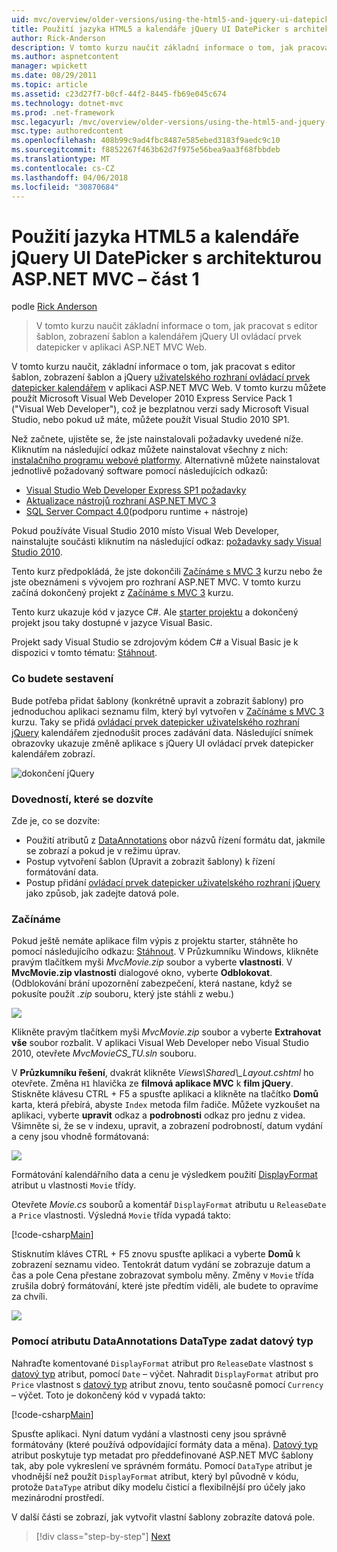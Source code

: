 ```yaml
---
uid: mvc/overview/older-versions/using-the-html5-and-jquery-ui-datepicker-popup-calendar-with-aspnet-mvc/using-the-html5-and-jquery-ui-datepicker-popup-calendar-with-aspnet-mvc-part-1
title: Použití jazyka HTML5 a kalendáře jQuery UI DatePicker s architekturou ASP.NET MVC – část 1 | Microsoft Docs
author: Rick-Anderson
description: V tomto kurzu naučit základní informace o tom, jak pracovat s editor šablon, zobrazení šablon a kalendářem jQuery UI ovládací prvek datepicker v MV ASP.NET...
ms.author: aspnetcontent
manager: wpickett
ms.date: 08/29/2011
ms.topic: article
ms.assetid: c23d27f7-b0cf-44f2-8445-fb69e045c674
ms.technology: dotnet-mvc
ms.prod: .net-framework
msc.legacyurl: /mvc/overview/older-versions/using-the-html5-and-jquery-ui-datepicker-popup-calendar-with-aspnet-mvc/using-the-html5-and-jquery-ui-datepicker-popup-calendar-with-aspnet-mvc-part-1
msc.type: authoredcontent
ms.openlocfilehash: 408b99c9ad4fbc8487e585ebed3183f9aedc9c10
ms.sourcegitcommit: f8852267f463b62d7f975e56bea9aa3f68fbbdeb
ms.translationtype: MT
ms.contentlocale: cs-CZ
ms.lasthandoff: 04/06/2018
ms.locfileid: "30870684"
---
```

<a name="using-the-html5-and-jquery-ui-datepicker-popup-calendar-with-aspnet-mvc---part-1"></a>Použití jazyka HTML5 a kalendáře jQuery UI DatePicker s architekturou ASP.NET MVC – část 1
====================
podle [Rick Anderson](https://github.com/Rick-Anderson)

> V tomto kurzu naučit základní informace o tom, jak pracovat s editor šablon, zobrazení šablon a kalendářem jQuery UI ovládací prvek datepicker v aplikaci ASP.NET MVC Web.


V tomto kurzu naučit, základní informace o tom, jak pracovat s editor šablon, zobrazení šablon a jQuery [uživatelského rozhraní ovládací prvek datepicker kalendářem](http://plugins.jquery.com/project/datepicker) v aplikaci ASP.NET MVC Web. V tomto kurzu můžete použít Microsoft Visual Web Developer 2010 Express Service Pack 1 (&quot;Visual Web Developer&quot;), což je bezplatnou verzi sady Microsoft Visual Studio, nebo pokud už máte, můžete použít Visual Studio 2010 SP1.

Než začnete, ujistěte se, že jste nainstalovali požadavky uvedené níže. Kliknutím na následující odkaz můžete nainstalovat všechny z nich: [instalačního programu webové platformy](https://www.microsoft.com/web/gallery/install.aspx?appid=VWD2010SP1Pack). Alternativně můžete nainstalovat jednotlivě požadovaný software pomocí následujících odkazů:

- [Visual Studio Web Developer Express SP1 požadavky](https://www.microsoft.com/web/gallery/install.aspx?appid=VWD2010SP1Pack)
- [Aktualizace nástrojů rozhraní ASP.NET MVC 3](https://www.microsoft.com/web/gallery/install.aspx?appsxml=&amp;appid=MVC3)
- [SQL Server Compact 4.0](https://www.microsoft.com/web/gallery/install.aspx?appid=SQLCE;SQLCEVSTools_4_0)(podporu runtime + nástroje)

Pokud používáte Visual Studio 2010 místo Visual Web Developer, nainstalujte součásti kliknutím na následující odkaz: [požadavky sady Visual Studio 2010](https://www.microsoft.com/web/gallery/install.aspx?appsxml=&amp;appid=VS2010SP1Pack).

Tento kurz předpokládá, že jste dokončili [Začínáme s MVC 3](../getting-started-with-aspnet-mvc3/cs/intro-to-aspnet-mvc-3.md) kurzu nebo že jste obeznámeni s vývojem pro rozhraní ASP.NET MVC. V tomto kurzu začíná dokončený projekt z [Začínáme s MVC 3](../getting-started-with-aspnet-mvc3/cs/intro-to-aspnet-mvc-3.md) kurzu.

Tento kurz ukazuje kód v jazyce C#. Ale [starter projektu](https://archive.msdn.microsoft.com/Project/Download/FileDownload.aspx?ProjectName=aspnetmvcsamples&amp;DownloadId=15800) a dokončený projekt jsou taky dostupné v jazyce Visual Basic.

Projekt sady Visual Studio se zdrojovým kódem C# a Visual Basic je k dispozici v tomto tématu: [Stáhnout](https://archive.msdn.microsoft.com/Project/Download/FileDownload.aspx?ProjectName=aspnetmvcsamples&amp;DownloadId=15800).

### <a name="what-youll-build"></a>Co budete sestavení

Bude potřeba přidat šablony (konkrétně upravit a zobrazit šablony) pro jednoduchou aplikaci seznamu film, který byl vytvořen v [Začínáme s MVC 3](../getting-started-with-aspnet-mvc3/cs/intro-to-aspnet-mvc-3.md) kurzu. Taky se přidá [ovládací prvek datepicker uživatelského rozhraní jQuery](http://jqueryui.com/demos/datepicker/) kalendářem zjednodušit proces zadávání data. Následující snímek obrazovky ukazuje změně aplikace s jQuery UI ovládací prvek datepicker kalendářem zobrazí.

![dokončení jQuery](using-the-html5-and-jquery-ui-datepicker-popup-calendar-with-aspnet-mvc-part-1/_static/image1.png)

### <a name="skills-youll-learn"></a>Dovedností, které se dozvíte

Zde je, co se dozvíte:

- Použití atributů z [DataAnnotations](https://msdn.microsoft.com/library/system.componentmodel.dataannotations.aspx) obor názvů řízení formátu dat, jakmile se zobrazí a pokud je v režimu úprav.
- Postup vytvoření šablon (Upravit a zobrazit šablony) k řízení formátování data.
- Postup přidání [ovládací prvek datepicker uživatelského rozhraní jQuery](http://jqueryui.com/demos/datepicker/) jako způsob, jak zadejte datová pole.

### <a name="getting-started"></a>Začínáme

Pokud ještě nemáte aplikace film výpis z projektu starter, stáhněte ho pomocí následujícího odkazu: [Stáhnout](https://code.msdn.microsoft.com/Project/Download/FileDownload.aspx?https://archive.msdn.microsoft.com/Project/Download/FileDownload.aspx?ProjectName=aspnetmvcsamples&amp;DownloadId=15800). V Průzkumníku Windows, klikněte pravým tlačítkem myši *MvcMovie.zip* soubor a vyberte **vlastnosti**. V **MvcMovie.zip vlastnosti** dialogové okno, vyberte **Odblokovat**. (Odblokování brání upozornění zabezpečení, která nastane, když se pokusíte použít *.zip* souboru, který jste stáhli z webu.)

![](using-the-html5-and-jquery-ui-datepicker-popup-calendar-with-aspnet-mvc-part-1/_static/image2.png)

Klikněte pravým tlačítkem myši *MvcMovie.zip* soubor a vyberte **Extrahovat vše** soubor rozbalit. V aplikaci Visual Web Developer nebo Visual Studio 2010, otevřete *MvcMovieCS\_TU.sln* souboru.

V **Průzkumníku řešení**, dvakrát klikněte *Views\Shared\\_Layout.cshtml* ho otevřete. Změna `H1` hlavička ze **filmová aplikace MVC** k **film jQuery**. Stiskněte klávesu CTRL + F5 a spusťte aplikaci a klikněte na tlačítko **Domů** karta, která přebírá, abyste `Index` metoda film řadiče. Můžete vyzkoušet na aplikaci, vyberte **upravit** odkaz a **podrobnosti** odkaz pro jednu z videa. Všimněte si, že se v indexu, upravit, a zobrazení podrobností, datum vydání a ceny jsou vhodně formátovaná:

![](using-the-html5-and-jquery-ui-datepicker-popup-calendar-with-aspnet-mvc-part-1/_static/image3.png)

Formátování kalendářního data a cenu je výsledkem použití [DisplayFormat](https://msdn.microsoft.com/library/system.componentmodel.dataannotations.displayformatattribute.aspx) atribut u vlastnosti `Movie` třídy.

Otevřete *Movie.cs* souborů a komentář `DisplayFormat` atributu u `ReleaseDate` a `Price` vlastnosti. Výsledná `Movie` třída vypadá takto:

[!code-csharp[Main](using-the-html5-and-jquery-ui-datepicker-popup-calendar-with-aspnet-mvc-part-1/samples/sample1.cs)]

Stisknutím kláves CTRL + F5 znovu spusťte aplikaci a vyberte **Domů** k zobrazení seznamu video. Tentokrát datum vydání se zobrazuje datum a čas a pole Cena přestane zobrazovat symbolu měny. Změny v `Movie` třída zrušila dobrý formátování, které jste předtím viděli, ale budete to opravíme za chvíli.

![](using-the-html5-and-jquery-ui-datepicker-popup-calendar-with-aspnet-mvc-part-1/_static/image4.png)

### <a name="using-the-dataannotations-datatype-attribute-to-specify-the-data-type"></a>Pomocí atributu DataAnnotations DataType zadat datový typ

Nahraďte komentované `DisplayFormat` atribut pro `ReleaseDate` vlastnost s [datový typ](https://msdn.microsoft.com/library/system.componentmodel.dataannotations.datatype.aspx) atribut, pomocí `Date` – výčet. Nahradit `DisplayFormat` atribut pro `Price` vlastnost s [datový typ](https://msdn.microsoft.com/library/system.componentmodel.dataannotations.datatype.aspx) atribut znovu, tento současně pomocí `Currency` – výčet. Toto je dokončený kód v vypadá takto:

[!code-csharp[Main](using-the-html5-and-jquery-ui-datepicker-popup-calendar-with-aspnet-mvc-part-1/samples/sample2.cs)]

Spusťte aplikaci. Nyní datum vydání a vlastnosti ceny jsou správně formátovány (které používá odpovídající formáty data a měna). [Datový typ](https://msdn.microsoft.com/library/system.componentmodel.dataannotations.datatype.aspx) atribut poskytuje typ metadat pro předdefinované ASP.NET MVC šablony tak, aby pole vykreslení ve správném formátu. Pomocí `DataType` atribut je vhodnější než použít `DisplayFormat` atribut, který byl původně v kódu, protože `DataType` atribut díky modelu čisticí a flexibilnější pro účely jako mezinárodní prostředí.

V další části se zobrazí, jak vytvořit vlastní šablony zobrazíte datová pole.

> [!div class="step-by-step"]
> [Next](using-the-html5-and-jquery-ui-datepicker-popup-calendar-with-aspnet-mvc-part-2.md)
